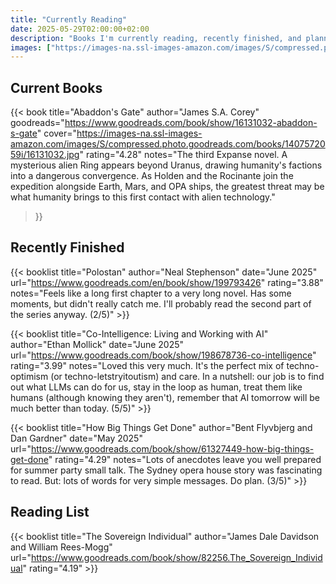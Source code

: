 ```yaml
---
title: "Currently Reading"
date: 2025-05-29T02:00:00+02:00
description: "Books I'm currently reading, recently finished, and planning to read. Tracking my reading journey with notes and reflections."
images: ["https://images-na.ssl-images-amazon.com/images/S/compressed.photo.goodreads.com/books/1407572059i/16131032.jpg"]
---
```


## Current Books

{{< book 
    title="Abaddon's Gate" 
    author="James S.A. Corey"
    goodreads="https://www.goodreads.com/book/show/16131032-abaddon-s-gate"
    cover="https://images-na.ssl-images-amazon.com/images/S/compressed.photo.goodreads.com/books/1407572059i/16131032.jpg"
    rating="4.28"
    notes="The third Expanse novel. A mysterious alien Ring appears beyond Uranus, drawing humanity's factions into a dangerous convergence. As Holden and the Rocinante join the expedition alongside Earth, Mars, and OPA ships, the greatest threat may be what humanity brings to this first contact with alien technology."
>}}

## Recently Finished

{{< booklist title="Polostan" author="Neal Stephenson" date="June 2025" url="https://www.goodreads.com/en/book/show/199793426" rating="3.88" notes="Feels like a long first chapter to a very long novel. Has some moments, but didn't really catch me. I'll probably read the second part of the series anyway. (2/5)" >}}

{{< booklist title="Co-Intelligence: Living and Working with AI" author="Ethan Mollick" date="June 2025" url="https://www.goodreads.com/book/show/198678736-co-intelligence" rating="3.99" notes="Loved this very much. It's the perfect mix of techno-optimism (or techno-letstryitoutism) and care. In a nutshell: our job is to find out what LLMs can do for us, stay in the loop as human, treat them like humans (although knowing they aren't), remember that AI tomorrow will be much better than today. (5/5)" >}}

{{< booklist title="How Big Things Get Done" author="Bent Flyvbjerg and Dan Gardner" date="May 2025" url="https://www.goodreads.com/book/show/61327449-how-big-things-get-done" rating="4.29" notes="Lots of anecdotes leave you well prepared for summer party small talk. The Sydney opera house story was fascinating to read. But: lots of words for very simple messages. Do plan. (3/5)" >}}

## Reading List

{{< booklist title="The Sovereign Individual" author="James Dale Davidson and William Rees-Mogg" url="https://www.goodreads.com/book/show/82256.The_Sovereign_Individual" rating="4.19" >}}
